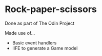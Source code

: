 # Rock-paper-scissors
Done as part of The Odin Project

Made use of...
- Basic event handlers
- IIFE to generate a Game model
